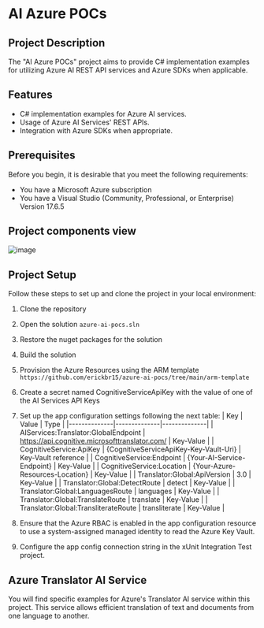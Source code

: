 # AI Azure POCs

## Project Description
The "AI Azure POCs" project aims to provide C# implementation examples for utilizing Azure AI REST API services and Azure SDKs when applicable.

## Features
- C# implementation examples for Azure AI services.
- Usage of Azure AI Services' REST APIs.
- Integration with Azure SDKs when appropriate.

## Prerequisites
Before you begin, it is desirable that you meet the following requirements:
- You have a Microsoft Azure subscription
- You have a Visual Studio (Community, Professional, or Enterprise) Version 17.6.5

## Project components view
![image](https://github.com/erickbr15/azure-ai-pocs/assets/72543531/9cfbf9a8-724a-4841-a8e3-66249d07b0b0)

## Project Setup
Follow these steps to set up and clone the project in your local environment:

1. Clone the repository
2. Open the solution ```azure-ai-pocs.sln```
3. Restore the nuget packages for the solution
4. Build the solution
5. Provision the Azure Resources using the ARM template ```https://github.com/erickbr15/azure-ai-pocs/tree/main/arm-template```
6. Create a secret named CognitiveServiceApiKey with the value of one of the AI Services API Keys
7. Set up the app configuration settings following the next table:
    | Key | Value | Type |
    |--------------|--------------|--------------|
    | AIServices:Translator:GlobalEndpoint | https://api.cognitive.microsofttranslator.com/ | Key-Value |
    | CognitiveService:ApiKey | {CognitiveServiceApiKey-Key-Vault-Uri} | Key-Vault reference |
    | CognitiveService:Endpoint | {Your-AI-Service-Endpoint} | Key-Value |
    | CognitiveService:Location | {Your-Azure-Resources-Location} | Key-Value |
    | Translator:Global:ApiVersion | 3.0 | Key-Value |
    | Translator:Global:DetectRoute | detect | Key-Value |
    | Translator:Global:LanguagesRoute | languages | Key-Value |
    | Translator:Global:TranslateRoute | translate | Key-Value |
    | Translator:Global:TransliterateRoute | transliterate | Key-Value |

9. Ensure that the Azure RBAC is enabled in the app configuration resource to use a system-assigned managed identity to read the Azure Key Vault.
10. Configure the app config connection string in the xUnit Integration Test project.

## Azure Translator AI Service

You will find specific examples for Azure's Translator AI service within this project. This service allows efficient translation of text and documents from one language to another.
